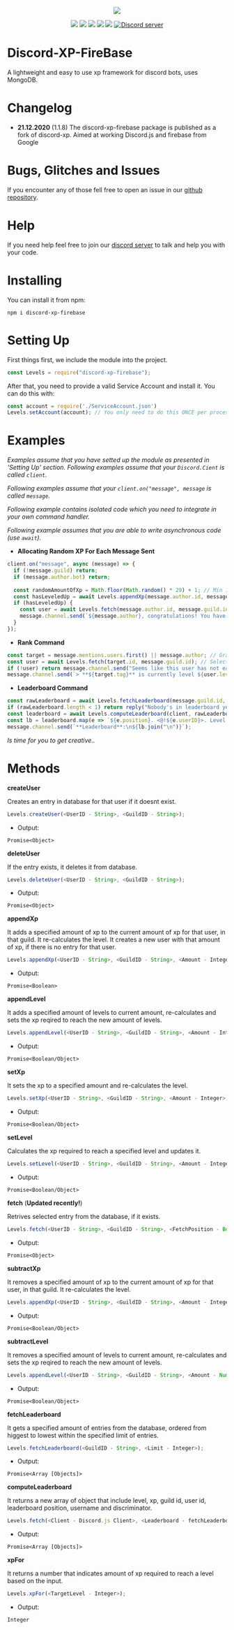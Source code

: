 <p align="center"><a href="https://nodei.co/npm/discord-xp-firebase/"><img src="https://nodei.co/npm/discord-xp-firebase"></a></p>
<p align="center"><img src="https://img.shields.io/npm/v/discord-xp"> <img src="https://img.shields.io/github/repo-size/MrAugu/discord-xp-firebase"> <img src="https://img.shields.io/npm/l/discord-xp"> <img src="https://img.shields.io/github/contributors/MrAugu/discord-xp"> <img src="https://img.shields.io/github/package-json/dependency-version/MrAugu/discord-xp-firebase/mongoose"> <a href="https://discord.gg/GQ6HdXa"><img src="https://discordapp.com/api/guilds/630058179547627592/widget.png" alt="Discord server"/></a></p>

# Discord-XP-FireBase
A lightweight and easy to use xp framework for discord bots, uses MongoDB.

# Changelog

- **21.12.2020** (1.1.8) The discord-xp-firebase package is published as a fork of discord-xp. Aimed at working Discord.js and firebase from Google

# Bugs, Glitches and Issues
If you encounter any of those fell free to open an issue in our <a href="https://github.com/MrAugu/discord-xp-firebase/issues">github repository</a>.

# Help
If you need help feel free to join our <a href="https://discord.gg/GQ6HdXa">discord server</a> to talk and help you with your code.
# Installing
You can install it from npm:
```cli
npm i discord-xp-firebase
```

# Setting Up
First things first, we include the module into the project.
```js
const Levels = require("discord-xp-firebase");
```
After that, you need to provide a valid Service Account and install it. You can do this with:
```js
const account = require('./ServiceAccount.json')
Levels.setAccount(account); // You only need to do this ONCE per process.
```

# Examples
*Examples assume that you have setted up the module as presented in 'Setting Up' section.*
*Following examples assume that your `Discord.Cient` is called `client`.*

*Following examples assume that your `client.on("message", message` is called `message`.*

*Following example contains isolated code which you need to integrate in your own command handler.*

*Following example assumes that you are able to write asynchronous code (use `await`).*

- **Allocating Random XP For Each Message Sent**

```js
client.on("message", async (message) => {
  if (!message.guild) return;
  if (message.author.bot) return;
  
  const randomAmountOfXp = Math.floor(Math.random() * 29) + 1; // Min 1, Max 30
  const hasLeveledUp = await Levels.appendXp(message.author.id, message.guild.id, randomAmountOfXp);
  if (hasLeveledUp) {
    const user = await Levels.fetch(message.author.id, message.guild.id);
    message.channel.send(`${message.author}, congratulations! You have leveled up to **${user.level}**. :tada:`);
  }
});
```
- **Rank Command**

```js
const target = message.mentions.users.first() || message.author; // Grab the target.
const user = await Levels.fetch(target.id, message.guild.id); // Selects the target from the database.
if (!user) return message.channel.send("Seems like this user has not earned any xp so far."); // If there isnt such user in the database, we send a message in general.
message.channel.send(`> **${target.tag}** is currently level ${user.level}.`); // We show the level.
```

- **Leaderboard Command**

```js
const rawLeaderboard = await Levels.fetchLeaderboard(message.guild.id, 10); // We grab top 10 users with most xp in the current server.
if (rawLeaderboard.length < 1) return reply("Nobody's in leaderboard yet.");
const leaderboard = await Levels.computeLeaderboard(client, rawLeaderboard); // We process the leaderboard.
const lb = leaderboard.map(e => `${e.position}. <@!${e.userID}>. Level: **${e.level}**. XP: **${e.xp.toLocaleString()}**`); // We map the outputs.
message.channel.send(`**Leaderboard**:\n${lb.join("\n")}`);
```

*Is time for you to get creative..*

# Methods
**createUser**

Creates an entry in database for that user if it doesnt exist.
```js
Levels.createUser(<UserID - String>, <GuildID - String>);
```
- Output:
```
Promise<Object>
```
**deleteUser**

If the entry exists, it deletes it from database.
```js
Levels.deleteUser(<UserID - String>, <GuildID - String>);
```
- Output:
```
Promise<Object>
```
**appendXp**

It adds a specified amount of xp to the current amount of xp for that user, in that guild. It re-calculates the level. It creates a new user with that amount of xp, if there is no entry for that user. 
```js
Levels.appendXp(<UserID - String>, <GuildID - String>, <Amount - Integer>);
```
- Output:
```
Promise<Boolean>
```
**appendLevel**

It adds a specified amount of levels to current amount, re-calculates and sets the xp reqired to reach the new amount of levels. 
```js
Levels.appendLevel(<UserID - String>, <GuildID - String>, <Amount - Integer>);
```
- Output:
```
Promise<Boolean/Object>
```
**setXp**

It sets the xp to a specified amount and re-calculates the level.
```js
Levels.setXp(<UserID - String>, <GuildID - String>, <Amount - Integer>);
```
- Output:
```
Promise<Boolean/Object>
```
**setLevel**

Calculates the xp required to reach a specified level and updates it.
```js
Levels.setLevel(<UserID - String>, <GuildID - String>, <Amount - Integer>);
```
- Output:
```
Promise<Boolean/Object>
```
**fetch** (**Updated recently!**)

Retrives selected entry from the database, if it exists.
```js
Levels.fetch(<UserID - String>, <GuildID - String>, <FetchPosition - Boolean>);
```
- Output:
```
Promise<Object>
```
**subtractXp**

It removes a specified amount of xp to the current amount of xp for that user, in that guild. It re-calculates the level.
```js
Levels.appendXp(<UserID - String>, <GuildID - String>, <Amount - Integer>);
```
- Output:
```
Promise<Boolean/Object>
```
**subtractLevel**

It removes a specified amount of levels to current amount, re-calculates and sets the xp reqired to reach the new amount of levels. 
```js
Levels.appendLevel(<UserID - String>, <GuildID - String>, <Amount - Number>);
```
- Output:
```
Promise<Boolean/Object>
```
**fetchLeaderboard**

It gets a specified amount of entries from the database, ordered from higgest to lowest within the specified limit of entries.
```js
Levels.fetchLeaderboard(<GuildID - String>, <Limit - Integer>);
```
- Output:
```
Promise<Array [Objects]>
```
**computeLeaderboard**

It returns a new array of object that include level, xp, guild id, user id, leaderboard position, username and discriminator.
```js
Levels.fetch(<Client - Discord.js Client>, <Leaderboard - fetchLeaderboard output>);
```
- Output:
```
Promise<Array [Objects]>
```
**xpFor**

It returns a number that indicates amount of xp required to reach a level based on the input.
```js
Levels.xpFor(<TargetLevel - Integer>);
```
- Output:
```
Integer
```
